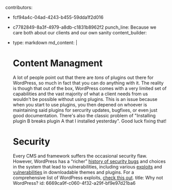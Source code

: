 contributors:
  - fcf94a4c-04ad-4243-b455-59dda1f2d016
  - c7782849-8a3f-4979-a8db-c1831b8962f2
punch_line: Because we care both about our clients and our own sanity
content_builder:
  - 
    type: markdown
    md_content: |
      # Content Managment
      
      A lot of people point out that there are _tons_ of plugins out there for WordPress, so much in fact that you can do anything with it. The reality is though that out of the box, WordPress comes with a very limited set of capabilities and the vast majority of what a client needs from us wouldn't be possible without using plugins. This is an issue because when you start to use plugins, you then depened on whoever is maintaining said plugins for sercurity updates, bugfixes, or even just good documentation. There's also the classic problem of "Installing plugin B breaks plugin A that I installed yesterday". Good luck fixing that!
      
      #  Security
      
      Every CMS and framework suffers the occasional security flaw. However, WordPress has a “richer” [history of security bugs](http://scobleizer.com/2009/09/05/i-dont-feel-safe-with-wordpress-hackers-broke-in-and-took-things/) and choices in the system that lead to vulnerabilities, including various [exploits](http://www.readwriteweb.com/biz/2011/01/the-hidden-dangers-of-free-wor.php) and [vulnerabilities](http://markmaunder.com/2011/08/01/zero-day-vulnerability-in-many-wordpress-themes/) in downloadable themes and plugins. For a comprehensive list of WordPress exploits, [check this out](http://www.wordpressexploit.com/).
title: Why not WordPress?
id: 6669ca9f-c060-4f32-a29f-bf9e97d21ba6

